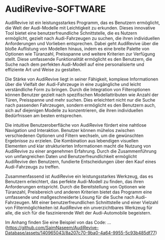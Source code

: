 # AudiRevive-SOFTWARE 
AudiRevive ist ein leistungsstarkes Programm, das es Benutzern ermöglicht, die Welt der Audi-Modelle mit Leichtigkeit zu erkunden. Dieses innovative Tool bietet eine benutzerfreundliche Schnittstelle, die es Nutzern ermöglicht, gezielt nach Audi-Fahrzeugen zu suchen, die ihren individuellen Anforderungen und Vorlieben entsprechen. Dabei geht AudiRevive über die bloße Auflistung von Modellen hinaus, indem es eine breite Palette von Optionen wie Türanzahl, Preisspanne und weitere Kriterien zur Verfügung stellt. Diese umfassende Funktionalität ermöglicht es den Benutzern, die Suche nach dem perfekten Audi-Modell auf eine personalisierte und effiziente Art und Weise zu gestalten.

Die Stärke von AudiRevive liegt in seiner Fähigkeit, komplexe Informationen über die Vielfalt der Audi-Fahrzeuge in eine zugängliche und leicht verständliche Form zu bringen. Durch die Integration von Filteroptionen können Benutzer gezielt nach spezifischen Modellattributen wie Anzahl der Türen, Preisspanne und mehr suchen. Dies erleichtert nicht nur die Suche nach passenden Fahrzeugen, sondern ermöglicht es den Benutzern auch, sich auf diejenigen Modelle zu konzentrieren, die ihren individuellen Bedürfnissen am besten entsprechen.

Die intuitive Benutzeroberfläche von AudiRevive fördert eine nahtlose Navigation und Interaktion. Benutzer können mühelos zwischen verschiedenen Optionen und Filtern wechseln, um die gewünschten Ergebnisse zu erzielen. Die Kombination aus lebendigen visuellen Elementen und klar strukturierten Informationen macht die Nutzung von AudiRevive zu einer angenehmen Erfahrung. Durch die Zusammenführung von umfangreichen Daten und Benutzerfreundlichkeit ermöglicht AudiRevive den Benutzern, fundierte Entscheidungen über den Kauf eines Audi-Fahrzeugs zu treffen.

Zusammenfassend ist AudiRevive ein leistungsstarkes Werkzeug, das es Benutzern erleichtert, das perfekte Audi-Modell zu finden, das ihren Anforderungen entspricht. Durch die Bereitstellung von Optionen wie Türanzahl, Preisbereich und anderen Kriterien bietet das Programm eine umfassende und maßgeschneiderte Lösung für die Suche nach Audi-Fahrzeugen. Mit einer benutzerfreundlichen Schnittstelle und einer Vielzahl von Filtermöglichkeiten ist AudiRevive ein unverzichtbares Werkzeug für alle, die sich für die faszinierende Welt der Audi-Automobile begeistern.





Im Anhang finden Sie eine Beispiel von das Code:
...
(https://github.com/SaimNaseem/AudiRevive-Database/assets/140965043/8a207c70-9ba0-4a64-9955-5c93b485df77)








